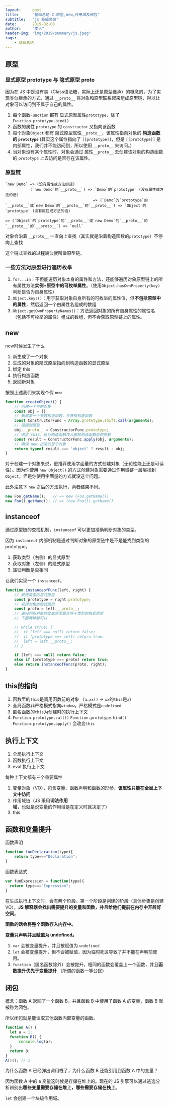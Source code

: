 ```yaml
---
layout:     post
title:      "基础总结-2.原型,new,作用域及闭包"
subtitle:   "js 基础总结"
date:       2019-02-03
author:     "本人"
header-img: "img/2019/summary/js.jpeg"
tags:
    - 基础总结
---
```



## 原型

### 显式原型 prototype 与 隐式原型 __proto__

因为在 JS 中是没有类（Class语法糖，实际上还是原型继承）的概念的，为了实现类似继承的方式，通过 `__proto__` 将对象和原型联系起来组成原型链，得以让对象可以访问到不属于自己的属性。

1. 每个函数`Function` 都有 显式原型属性`prototype`，除了 `Function.prototype.bind()`
2. 函数的属性 `prototype` 的 `constructor` 又指向该函数
3. 每个对象`Object` 都有 隐式原型属性`__proto__`，该属性指向对象的 **构造函数的 `prototype`** (其实这个属性指向了 `[[prototype]]`，但是 `[[prototype]]` 是内部属性，我们并不能访问到，所以使用 `__proto__` 来访问。)
4. 当对象没有某个属性时，对象会通过 属性`__proto__` 去创建该对象的构造函数的 `prototype` 上去访问是否存在该属性。

### 原型链

```
`new Demo` => (没有属性或方法的话)
           (`new Demo`的`__proto__`) => `Demo`的`prototype` (没有属性或方法的话)
                                       => (`Demo`的`prototype`的`__proto__`或`new Demo`的`__proto__`的`__proto__`) => `Object`的`prototype` (没有属性或方法的话)
                                                                                                                => (`Object`的`prototype`的`__proto__`或`new Demo`的`__proto__`的`__proto__`的`__proto__`) => `null`
```

对象会沿着 `__proto__` 一直向上查找（其实就是沿着构造函数的`prototype`）不停向上查找

这个链式查找的过程貌似就叫做原型链。

### 一些方法对原型进行遍历枚举

1. `for...in`：不但能遍历对象本身的属性和方法，还能够遍历对象原型链上的所有属性方法**实例+原型中的可枚举属性**。（使用`Object.hasOwnProperty(key)`判断是否为自身属性）
2. `Object.keys()`：用于获取对象自身所有的可枚举的属性值，但**不包括原型中的属性**，然后返回一个由属性名组成的数组
3. `Object.getOwnPropertyNames()`：方法返回对象的所有自身属性的属性名（包括不可枚举的属性）组成的数组，但不会获取原型链上的属性。


## new

new时候发生了什么

1. 新生成了一个对象
2. 生成的对象的隐式原型指向到构造函数的显式原型
3. 绑定 this
4. 执行构造函数
5. 返回新对象

按照上述我们来实现个假 `new`

```javascript
function createObject() {
    // 创建一个空的对象
    const obj = {};
    // 删除第一个参数构造函数，并获得构造函数
    const ConstructorFunc = Array.prototype.shift.call(arguments); 
    // 链接到原型
    obj.__proto__ = ConstructorFunc.prototype;
    // 绑定 this，执行构造函数传入删除构造函数后的参数
    const result = ConstructorFunc.apply(obj, arguments);
    // 确保 new 出来的是个对象
    return typeof result === 'object' ? result : obj;
}
```

对于创建一个对象来说，更推荐使用字面量的方式创建对象（无论性能上还是可读性）。因为你使用 `new Object()` 的方式创建对象需要通过作用域链一层层找到 `Object`，但是你使用字面量的方式就没这个问题。

此外注意下 `new` 之后的方法执行，两者结果不同。

```javascript
new Foo.getName();   // => new (Foo.getName())
new Foo().getName(); // => (new Foo()).getName()
```


## instanceof

通过原型链的查找机制，`instanceof` 可以更加准确判断对象的类型。

因为 `instanceof` 内部机制是通过判断对象的原型链中是不是能找到类型的 prototype。

1. 获取类型（右侧）的显式原型
2. 获取对象（左侧）的隐式原型
3. 递归判断是否相同

让我们实现一个 `instanceof`。

```javascript
function instanceofFunc(left, right) {
    // 获得类型的显式原型
    const prototype = right.prototype;
    // 获得对象的隐式原型
    const proto = left.__proto__;
    // 递归判断对象的显式原型是否等于类型的隐式原型
    // 下面两种都可以

    // while (true) {
    // 	if (left === null) return false;
    // 	if (prototype === left) return true;
    // 	left = left.__proto__;
    // }

    if (left === null) return false;
    else if (prototype === proto) return true;
    else return instanceofFunc(proto, right);
}
```


## this的指向

1. 函数里的`this`是调用函数前的对象 （`a.xx()` => `xx`的`this`是`a`）
2. 全局函数非严格模式指向`window`，严格模式是`undefined`
3. 匿名函数的`this`为创建时的执行上下文
4. `Function.prototype.call()` `Function.prototype.bind()` `Function.prototype.apply()` 会改变`this`


## 执行上下文

1. 全局执行上下文
2. 函数执行上下文
3. eval 执行上下文

每种上下文都有三个重要属性

1. 变量对象（VO），包含变量、函数声明和函数的形参，**该属性只能在全局上下文中访问**
2. 作用域链（JS 采用**词法作用域**，也就是说变量的作用域是在定义时就决定了）
3. this


## 函数和变量提升

函数声明

```javascript
function funDeclaration(type){
    return type==="Declaration";
}
```

函数表达式

```javascript
var funExpression = function(type){
  return type==="Expression";
}
```

在生成执行上下文时，会有两个阶段。第一个阶段是创建的阶段（具体步骤是创建 VO），**JS 解释器会找出需要提升的变量和函数，并且给他们提前在内存中开辟好空间**。

**函数的话会将整个函数存入内存中。**

**变量只声明并且赋值为 undefined。**

1. `var` 会被变量提升，并且被赋值为 `undefined`
2. `let` 会被变量提升，但不会被赋值，因为临时死区导致了并不能在声明前使用。
3. `function`（匿名函数除外）会被提升，相同的函数会覆盖上一个函数，并且**函数提升优先于变量提升** （所谓的函数一等公民）


## 闭包

概念：函数 A 返回了一个函数 B，并且函数 B 中使用了函数 A 的变量，函数 B 就被称为闭包。

所以闭包就是能读取其他函数内部变量的函数。

```javascript
function A() {
  let a = 1;
  function B() {
      console.log(a);
  }
  return B;
}
A()(); // 1
```

为什么函数 A 已经弹出调用栈了，为什么函数 B 还能引用到函数 A 中的变量？

因为函数 A 中的 a 变量这时候是存储在堆上的。现在的 JS 引擎可以通过逃逸分析辨别出**哪些变量需要存储在堆上，哪些需要存储在栈上**。

`let` 会创建一个块级作用域。
